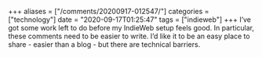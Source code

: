 +++
aliases = ["/comments/20200917-012547/"]
categories = ["technology"]
date = "2020-09-17T01:25:47"
tags = ["indieweb"]
+++
I’ve got some work left to do before my IndieWeb setup feels good. In particular, these comments need to be easier to write. I’d like it to be an easy place to share - easier than a blog - but there are technical barriers.


